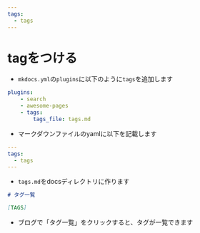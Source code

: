 ```yaml
---
tags:
  - tags
---
```


# tagをつける

- `mkdocs.yml`の`plugins`に以下のように`tags`を追加します

```yaml
plugins:
    - search
    - awesome-pages
    - tags:
        tags_file: tags.md
```

- マークダウンファイルのyamlに以下を記載します

```yaml
---
tags:
  - tags
---
```

- `tags.md`をdocsディレクトリに作ります

```markdown
# タグ一覧

[TAGS]
```

- ブログで「タグ一覧」をクリックすると、タグが一覧できます
